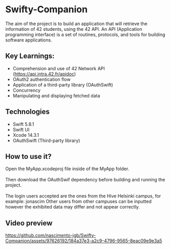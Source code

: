 # Swifty-Companion
The aim of the project is to build an application that will retrieve the information of 42 students, using the 42 API. An API (Application programming interface) is a set of routines, protocols, and tools for building software applications. 

## Key Learnings:

- Comprehension and use of 42 Network API (https://api.intra.42.fr/apidoc)
- OAuth2 authentication flow 
- Application of a third-party library (OAuthSwift)
- Concurrency
- Manipulating and displaying fetched data

## Technologies

- Swift 5.8.1
- Swift UI
- Xcode 14.3.1
- OAuthSwift (Third-party library)

## How to use it?

  Open the MyApp.xcodeproj file inside of the MyApp folder.
  <br></br>
  Then download the OAuthSwif dependency before building and running the project.
  <br></br>
  The login users accepted are the ones from the Hive Helsinki campus, for example: jonascim
  Other users from other campuses can be inputted however the exhibited data may differ and not appear correctly.


## Video preview


https://github.com/nascimento-jgb/Swifty-Companion/assets/97626192/184a37e3-a2c9-4796-9565-8eac09e9e3a5

